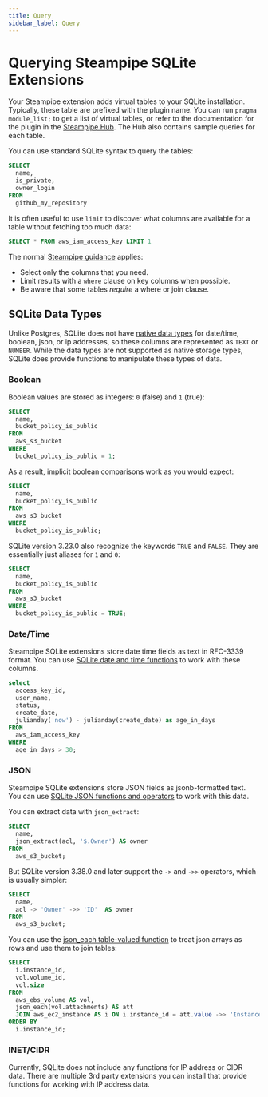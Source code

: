 ```yaml
---
title: Query
sidebar_label: Query
---
```



# Querying Steampipe SQLite Extensions

Your Steampipe extension adds virtual tables to your SQLite installation.  Typically, these table are prefixed with the plugin name.   You can run `pragma module_list;` to get a list of virtual tables, or refer to the documentation for the plugin in the [Steampipe Hub](https://hub.steampipe.io/plugins).  The Hub also contains sample queries for each table.

You can use standard SQLite syntax to query the tables:
```sql
SELECT
  name,
  is_private,
  owner_login
FROM
  github_my_repository
```


It is often useful to use `limit` to discover what columns are available for a table without fetching too much data:
```sql
SELECT * FROM aws_iam_access_key LIMIT 1
```

The normal [Steampipe guidance](/docs/sql/tips) applies:
- Select only the columns that you need.
- Limit results with a `where` clause on key columns when possible.
- Be aware that some tables *require* a where or join clause.



## SQLite Data Types
Unlike Postgres, SQLite does not have [native data types](https://www.sqlite.org/datatype3.html) for date/time, boolean, json, or ip addresses, so these columns are represented as `TEXT` or `NUMBER`.  While the data types are not supported as native storage types, SQLite does provide functions to manipulate these types of data.

### Boolean
Boolean values are stored as integers: `0` (false) and `1` (true):

```sql
SELECT
  name,
  bucket_policy_is_public
FROM
  aws_s3_bucket
WHERE
  bucket_policy_is_public = 1;
```

As a result, implicit boolean comparisons work as you would expect: 

```sql
SELECT
  name,
  bucket_policy_is_public
FROM
  aws_s3_bucket
WHERE
  bucket_policy_is_public;
```

SQLite version 3.23.0 also recognize the keywords `TRUE` and `FALSE`.  They are essentially just aliases for `1` and `0`:
```sql
SELECT
  name,
  bucket_policy_is_public
FROM
  aws_s3_bucket
WHERE
  bucket_policy_is_public = TRUE;
```

### Date/Time
Steampipe SQLite extensions store date time fields as text in RFC-3339 format.  You can use [SQLite date and time functions](https://www.sqlite.org/lang_datefunc.html) to work with these columns.

```sql
select
  access_key_id,
  user_name,
  status,
  create_date,
  julianday('now') - julianday(create_date) as age_in_days
FROM
  aws_iam_access_key
WHERE
  age_in_days > 30;
```

### JSON
Steampipe SQLite extensions store JSON fields as jsonb-formatted text. You can use [SQLite JSON functions and operators](https://www.sqlite.org/json1.html) to work with this data.


You can extract data with `json_extract`:
```sql
SELECT
  name,
  json_extract(acl, '$.Owner') AS owner
FROM
  aws_s3_bucket;
```


But SQLite version 3.38.0 and later support the `->` and `->>` operators, which is usually simpler:  

```sql
SELECT
  name,
  acl -> 'Owner' ->> 'ID'  AS owner
FROM
  aws_s3_bucket;
```


You can use the [json_each table-valued function](https://www.sqlite.org/json1.html#jeach) to treat json arrays as rows and use them to join tables:

```sql
SELECT
  i.instance_id,
  vol.volume_id,
  vol.size
FROM
  aws_ebs_volume AS vol,
  json_each(vol.attachments) AS att
  JOIN aws_ec2_instance AS i ON i.instance_id = att.value ->> 'InstanceId'
ORDER BY
  i.instance_id;
```

### INET/CIDR
Currently, SQLite does not include any functions for IP address or CIDR data.  There are multiple 3rd party extensions you can install that provide functions for working with IP address data.